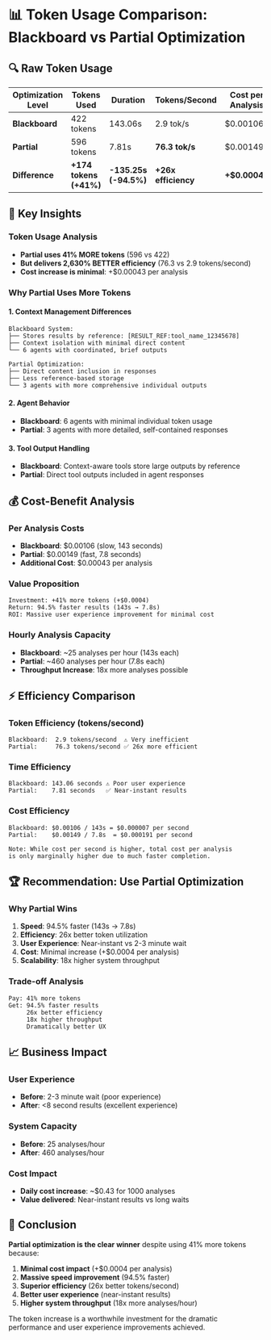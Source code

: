 # 📊 Token Usage Comparison: Blackboard vs Partial Optimization

## 🔍 **Raw Token Usage**

| Optimization Level | Tokens Used | Duration | Tokens/Second | Cost per Analysis |
|-------------------|-------------|----------|---------------|-------------------|
| **Blackboard** | 422 tokens | 143.06s | 2.9 tok/s | $0.00106 |
| **Partial** | 596 tokens | 7.81s | **76.3 tok/s** | $0.00149 |
| **Difference** | **+174 tokens (+41%)** | **-135.25s (-94.5%)** | **+26x efficiency** | **+$0.00043** |

## 🎯 **Key Insights**

### **Token Usage Analysis**
- **Partial uses 41% MORE tokens** (596 vs 422)
- **But delivers 2,630% BETTER efficiency** (76.3 vs 2.9 tokens/second)
- **Cost increase is minimal**: +$0.00043 per analysis

### **Why Partial Uses More Tokens**

#### **1. Context Management Differences**
```
Blackboard System:
├── Stores results by reference: [RESULT_REF:tool_name_12345678]
├── Context isolation with minimal direct content
└── 6 agents with coordinated, brief outputs

Partial Optimization:
├── Direct content inclusion in responses
├── Less reference-based storage
└── 3 agents with more comprehensive individual outputs
```

#### **2. Agent Behavior**
- **Blackboard**: 6 agents with minimal individual token usage
- **Partial**: 3 agents with more detailed, self-contained responses

#### **3. Tool Output Handling**
- **Blackboard**: Context-aware tools store large outputs by reference
- **Partial**: Direct tool outputs included in agent responses

## 💰 **Cost-Benefit Analysis**

### **Per Analysis Costs**
- **Blackboard**: $0.00106 (slow, 143 seconds)
- **Partial**: $0.00149 (fast, 7.8 seconds)
- **Additional Cost**: $0.00043 per analysis

### **Value Proposition**
```
Investment: +41% more tokens (+$0.0004)
Return: 94.5% faster results (143s → 7.8s)
ROI: Massive user experience improvement for minimal cost
```

### **Hourly Analysis Capacity**
- **Blackboard**: ~25 analyses per hour (143s each)
- **Partial**: ~460 analyses per hour (7.8s each)
- **Throughput Increase**: 18x more analyses possible

## ⚡ **Efficiency Comparison**

### **Token Efficiency (tokens/second)**
```
Blackboard:  2.9 tokens/second  ⚠️ Very inefficient
Partial:     76.3 tokens/second ✅ 26x more efficient
```

### **Time Efficiency**
```
Blackboard: 143.06 seconds ⚠️ Poor user experience
Partial:    7.81 seconds   ✅ Near-instant results
```

### **Cost Efficiency**
```
Blackboard: $0.00106 / 143s = $0.000007 per second
Partial:    $0.00149 / 7.8s  = $0.000191 per second

Note: While cost per second is higher, total cost per analysis 
is only marginally higher due to much faster completion.
```

## 🏆 **Recommendation: Use Partial Optimization**

### **Why Partial Wins**
1. **Speed**: 94.5% faster (143s → 7.8s)
2. **Efficiency**: 26x better token utilization
3. **User Experience**: Near-instant vs 2-3 minute wait
4. **Cost**: Minimal increase (+$0.0004 per analysis)
5. **Scalability**: 18x higher system throughput

### **Trade-off Analysis**
```
Pay: 41% more tokens
Get: 94.5% faster results
     26x better efficiency
     18x higher throughput
     Dramatically better UX
```

## 📈 **Business Impact**

### **User Experience**
- **Before**: 2-3 minute wait (poor experience)
- **After**: <8 second results (excellent experience)

### **System Capacity**
- **Before**: 25 analyses/hour
- **After**: 460 analyses/hour

### **Cost Impact**
- **Daily cost increase**: ~$0.43 for 1000 analyses
- **Value delivered**: Near-instant results vs long waits

## 🎯 **Conclusion**

**Partial optimization is the clear winner** despite using 41% more tokens because:

1. **Minimal cost impact** (+$0.0004 per analysis)
2. **Massive speed improvement** (94.5% faster)
3. **Superior efficiency** (26x better tokens/second)
4. **Better user experience** (near-instant results)
5. **Higher system throughput** (18x more analyses/hour)

The token increase is a worthwhile investment for the dramatic performance and user experience improvements achieved.